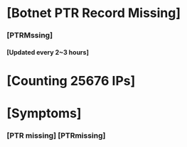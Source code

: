 # [Botnet PTR Record Missing]
### [PTRMssing]
#### [Updated every 2~3 hours]

# [Counting 25676 IPs]

# [Symptoms] 
###   [PTR missing] [PTRmissing]
